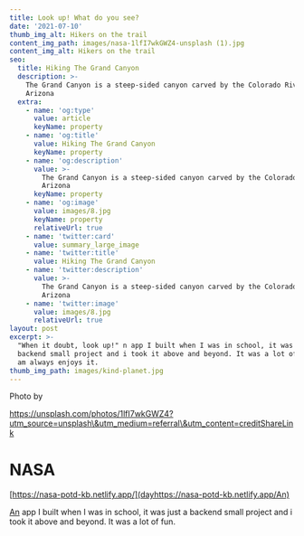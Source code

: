 ```yaml
---
title: Look up! What do you see?
date: '2021-07-10'
thumb_img_alt: Hikers on the trail
content_img_path: images/nasa-1lfI7wkGWZ4-unsplash (1).jpg
content_img_alt: Hikers on the trail
seo:
  title: Hiking The Grand Canyon
  description: >-
    The Grand Canyon is a steep-sided canyon carved by the Colorado River in
    Arizona
  extra:
    - name: 'og:type'
      value: article
      keyName: property
    - name: 'og:title'
      value: Hiking The Grand Canyon
      keyName: property
    - name: 'og:description'
      value: >-
        The Grand Canyon is a steep-sided canyon carved by the Colorado River in
        Arizona
      keyName: property
    - name: 'og:image'
      value: images/8.jpg
      keyName: property
      relativeUrl: true
    - name: 'twitter:card'
      value: summary_large_image
    - name: 'twitter:title'
      value: Hiking The Grand Canyon
    - name: 'twitter:description'
      value: >-
        The Grand Canyon is a steep-sided canyon carved by the Colorado River in
        Arizona
    - name: 'twitter:image'
      value: images/8.jpg
      relativeUrl: true
layout: post
excerpt: >-
  "When it doubt, look up!" n app I built when I was in school, it was just a
  backend small project and i took it above and beyond. It was a lot of fun, I
  am always enjoys it.
thumb_img_path: images/kind-planet.jpg
---
```

Photo by

https://unsplash.com/photos/1lfI7wkGWZ4?utm_source=unsplash\&utm_medium=referral\&utm_content=creditShareLink

##

# NASA

[https://nasa-potd-kb.netlify.app/](dayhttps://nasa-potd-kb.netlify.app/An)

[An](dayhttps://nasa-potd-kb.netlify.app/An) app I built when I was in school, it was just a backend small project and i took it above and beyond. It was a lot of fun.
